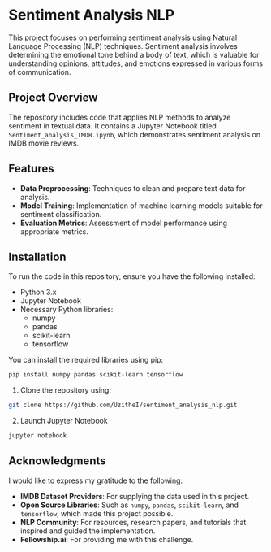 # Sentiment Analysis NLP

This project focuses on performing sentiment analysis using Natural Language Processing (NLP) techniques. Sentiment analysis involves determining the emotional tone behind a body of text, which is valuable for understanding opinions, attitudes, and emotions expressed in various forms of communication.

## Project Overview

The repository includes code that applies NLP methods to analyze sentiment in textual data. It contains a Jupyter Notebook titled `Sentiment_analysis_IMDB.ipynb`, which demonstrates sentiment analysis on IMDB movie reviews.

## Features

- **Data Preprocessing**: Techniques to clean and prepare text data for analysis.
- **Model Training**: Implementation of machine learning models suitable for sentiment classification.
- **Evaluation Metrics**: Assessment of model performance using appropriate metrics.

## Installation

To run the code in this repository, ensure you have the following installed:

- Python 3.x
- Jupyter Notebook
- Necessary Python libraries:
  - numpy
  - pandas
  - scikit-learn
  - tensorflow

You can install the required libraries using pip:

```bash
pip install numpy pandas scikit-learn tensorflow

```
1. Clone the repository using:

```bash
git clone https://github.com/UzitheI/sentiment_analysis_nlp.git
```

2. Launch Jupyter Notebook

```bash
jupyter notebook
``` 
## Acknowledgments

I would like to express my gratitude to the following:

- **IMDB Dataset Providers**: For supplying the data used in this project.
- **Open Source Libraries**: Such as `numpy`, `pandas`, `scikit-learn`, and `tensorflow`, which made this project possible.
- **NLP Community**: For resources, research papers, and tutorials that inspired and guided the implementation.
- **Fellowship.ai**: For providing me with this challenge.


